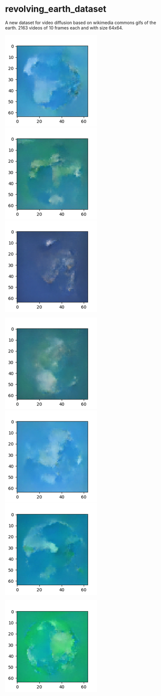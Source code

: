 # revolving_earth_dataset

A new dataset for video diffusion based on wikimedia commons gifs of the earth. 2163 videos of 10 frames each and with size 64x64. 



![1](https://github.com/fmerizzi/revolving_earth_dataset/blob/main/gifs/2023-02-05%2023:15:42.410180.gif) ![1](https://github.com/fmerizzi/revolving_earth_dataset/blob/main/gifs/2023-02-05%2023:17:33.158283.gif) ![1](https://github.com/fmerizzi/revolving_earth_dataset/blob/main/gifs/2023-02-05%2023:17:34.483539.gif)

![1](https://github.com/fmerizzi/revolving_earth_dataset/blob/main/gifs/2023-02-05%2023:18:49.257152.gif) ![1](https://github.com/fmerizzi/revolving_earth_dataset/blob/main/gifs/2023-02-05%2023:18:50.916929.gif) ![1](https://github.com/fmerizzi/revolving_earth_dataset/blob/main/gifs/2023-02-05%2023:57:22.397600.gif) 

![1](https://github.com/fmerizzi/revolving_earth_dataset/blob/main/gifs/2023-02-05%2023:57:23.744351.gif)
